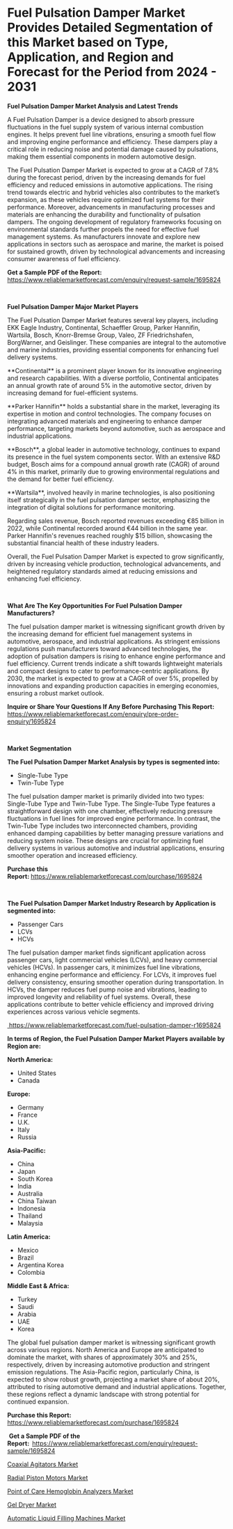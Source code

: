 <p><h1>Fuel Pulsation Damper Market Provides Detailed Segmentation of this Market based on Type, Application, and Region and Forecast for the Period from 2024 - 2031</h1></p><p><strong>Fuel Pulsation Damper Market Analysis and Latest Trends</strong></p>
<p><p>A Fuel Pulsation Damper is a device designed to absorb pressure fluctuations in the fuel supply system of various internal combustion engines. It helps prevent fuel line vibrations, ensuring a smooth fuel flow and improving engine performance and efficiency. These dampers play a critical role in reducing noise and potential damage caused by pulsations, making them essential components in modern automotive design.</p><p>The Fuel Pulsation Damper Market is expected to grow at a CAGR of 7.8% during the forecast period, driven by the increasing demands for fuel efficiency and reduced emissions in automotive applications. The rising trend towards electric and hybrid vehicles also contributes to the market’s expansion, as these vehicles require optimized fuel systems for their performance. Moreover, advancements in manufacturing processes and materials are enhancing the durability and functionality of pulsation dampers. The ongoing development of regulatory frameworks focusing on environmental standards further propels the need for effective fuel management systems. As manufacturers innovate and explore new applications in sectors such as aerospace and marine, the market is poised for sustained growth, driven by technological advancements and increasing consumer awareness of fuel efficiency.</p></p>
<p><strong>Get a Sample PDF of the Report:&nbsp;</strong> <a href="https://www.reliablemarketforecast.com/enquiry/request-sample/1695824?utm_campaign=1169&utm_medium=2&utm_source=Github&utm_content=ia&utm_term=19102024&utm_id=fuel-pulsation-damper">https://www.reliablemarketforecast.com/enquiry/request-sample/1695824</a></p>
<p>&nbsp;</p>
<p><strong>Fuel Pulsation Damper Major Market Players</strong></p>
<p><p>The Fuel Pulsation Damper Market features several key players, including EKK Eagle Industry, Continental, Schaeffler Group, Parker Hannifin, Wartsila, Bosch, Knorr-Bremse Group, Valeo, ZF Friedrichshafen, BorgWarner, and Geislinger. These companies are integral to the automotive and marine industries, providing essential components for enhancing fuel delivery systems.</p><p>**Continental** is a prominent player known for its innovative engineering and research capabilities. With a diverse portfolio, Continental anticipates an annual growth rate of around 5% in the automotive sector, driven by increasing demand for fuel-efficient systems.</p><p>**Parker Hannifin** holds a substantial share in the market, leveraging its expertise in motion and control technologies. The company focuses on integrating advanced materials and engineering to enhance damper performance, targeting markets beyond automotive, such as aerospace and industrial applications.</p><p>**Bosch**, a global leader in automotive technology, continues to expand its presence in the fuel system components sector. With an extensive R&D budget, Bosch aims for a compound annual growth rate (CAGR) of around 4% in this market, primarily due to growing environmental regulations and the demand for better fuel efficiency.</p><p>**Wartsila**, involved heavily in marine technologies, is also positioning itself strategically in the fuel pulsation damper sector, emphasizing the integration of digital solutions for performance monitoring.</p><p>Regarding sales revenue, Bosch reported revenues exceeding €85 billion in 2022, while Continental recorded around €44 billion in the same year. Parker Hannifin's revenues reached roughly $15 billion, showcasing the substantial financial health of these industry leaders.</p><p>Overall, the Fuel Pulsation Damper Market is expected to grow significantly, driven by increasing vehicle production, technological advancements, and heightened regulatory standards aimed at reducing emissions and enhancing fuel efficiency.</p></p>
<p>&nbsp;</p>
<p><strong>What Are The Key Opportunities For Fuel Pulsation Damper Manufacturers?</strong></p>
<p><p>The fuel pulsation damper market is witnessing significant growth driven by the increasing demand for efficient fuel management systems in automotive, aerospace, and industrial applications. As stringent emissions regulations push manufacturers toward advanced technologies, the adoption of pulsation dampers is rising to enhance engine performance and fuel efficiency. Current trends indicate a shift towards lightweight materials and compact designs to cater to performance-centric applications. By 2030, the market is expected to grow at a CAGR of over 5%, propelled by innovations and expanding production capacities in emerging economies, ensuring a robust market outlook.</p></p>
<p><strong>Inquire or Share Your Questions If Any Before Purchasing This Report:</strong> <a href="https://www.reliablemarketforecast.com/enquiry/pre-order-enquiry/1695824?utm_campaign=1169&utm_medium=2&utm_source=Github&utm_content=ia&utm_term=19102024&utm_id=fuel-pulsation-damper">https://www.reliablemarketforecast.com/enquiry/pre-order-enquiry/1695824</a></p>
<p>&nbsp;</p>
<p><strong>Market Segmentation</strong></p>
<p><strong>The Fuel Pulsation Damper Market Analysis by types is segmented into:</strong></p>
<p><ul><li>Single-Tube Type</li><li>Twin-Tube Type</li></ul></p>
<p><p>The fuel pulsation damper market is primarily divided into two types: Single-Tube Type and Twin-Tube Type. The Single-Tube Type features a straightforward design with one chamber, effectively reducing pressure fluctuations in fuel lines for improved engine performance. In contrast, the Twin-Tube Type includes two interconnected chambers, providing enhanced damping capabilities by better managing pressure variations and reducing system noise. These designs are crucial for optimizing fuel delivery systems in various automotive and industrial applications, ensuring smoother operation and increased efficiency.</p></p>
<p><strong>Purchase this Report:&nbsp;</strong><a href="https://www.reliablemarketforecast.com/purchase/1695824?utm_campaign=1169&utm_medium=2&utm_source=Github&utm_content=ia&utm_term=19102024&utm_id=fuel-pulsation-damper">https://www.reliablemarketforecast.com/purchase/1695824</a></p>
<p>&nbsp;</p>
<p><strong>The Fuel Pulsation Damper Market Industry Research by Application is segmented into:</strong></p>
<p><ul><li>Passenger Cars</li><li>LCVs</li><li>HCVs</li></ul></p>
<p><p>The fuel pulsation damper market finds significant application across passenger cars, light commercial vehicles (LCVs), and heavy commercial vehicles (HCVs). In passenger cars, it minimizes fuel line vibrations, enhancing engine performance and efficiency. For LCVs, it improves fuel delivery consistency, ensuring smoother operation during transportation. In HCVs, the damper reduces fuel pump noise and vibrations, leading to improved longevity and reliability of fuel systems. Overall, these applications contribute to better vehicle efficiency and improved driving experiences across various vehicle segments.</p></p>
<p><a href="https://www.reliablemarketforecast.com/fuel-pulsation-damper-r1695824?utm_campaign=1169&utm_medium=2&utm_source=Github&utm_content=ia&utm_term=19102024&utm_id=fuel-pulsation-damper">&nbsp;https://www.reliablemarketforecast.com/fuel-pulsation-damper-r1695824</a></p>
<p><strong>In terms of Region, the Fuel Pulsation Damper Market Players available by Region are:</strong></p>
<p>
    <p> <strong> North America: </strong>
        <ul>
            <li>United States</li>
            <li>Canada</li>
        </ul>
        </p> 
    <p> <strong> Europe: </strong>
        <ul>
            <li>Germany</li>
            <li>France</li>
            <li>U.K.</li>
            <li>Italy</li>
            <li>Russia</li>
        </ul>
        </p> 
    <p> <strong> Asia-Pacific: </strong>
        <ul>
            <li>China</li>
            <li>Japan</li>
            <li>South Korea</li>
            <li>India</li>
            <li>Australia</li>
            <li>China Taiwan</li>
            <li>Indonesia</li>
            <li>Thailand</li>
            <li>Malaysia</li>
        </ul>
        </p> 
    <p> <strong> Latin America: </strong>
        <ul>
            <li>Mexico</li>
            <li>Brazil</li>
            <li>Argentina Korea</li>
            <li>Colombia</li>
        </ul>
        </p> 
    <p> <strong> Middle East & Africa: </strong>
        <ul>
            <li>Turkey</li>
            <li>Saudi</li>
            <li>Arabia</li>
            <li>UAE</li>
            <li>Korea</li>
        </ul>
    </p>
    </p>
<p><p>The global fuel pulsation damper market is witnessing significant growth across various regions. North America and Europe are anticipated to dominate the market, with shares of approximately 30% and 25%, respectively, driven by increasing automotive production and stringent emission regulations. The Asia-Pacific region, particularly China, is expected to show robust growth, projecting a market share of about 20%, attributed to rising automotive demand and industrial applications. Together, these regions reflect a dynamic landscape with strong potential for continued expansion.</p></p>
<p><strong>Purchase this Report: </strong><a href="https://www.reliablemarketforecast.com/purchase/1695824?utm_campaign=1169&utm_medium=2&utm_source=Github&utm_content=ia&utm_term=19102024&utm_id=fuel-pulsation-damper">https://www.reliablemarketforecast.com/purchase/1695824</a></p>
<p>&nbsp;<strong>Get a Sample PDF of the Report:&nbsp;&nbsp;</strong><a href="https://www.reliablemarketforecast.com/enquiry/request-sample/1695824?utm_campaign=1169&utm_medium=2&utm_source=Github&utm_content=ia&utm_term=19102024&utm_id=fuel-pulsation-damper">https://www.reliablemarketforecast.com/enquiry/request-sample/1695824</a></p>
<p><strong></strong></p>
<p><p><a href="https://github.com/bailee2qhthar/Market-Research-Report-List-1/blob/main/coaxial-agitators-market.md?utm_campaign=1169&utm_medium=2&utm_source=Github&utm_content=ia&utm_term=19102024&utm_id=fuel-pulsation-damper">Coaxial Agitators Market</a></p><p><a href="https://www.linkedin.com/pulse/charting-future-comprehensive-analysis-global-radial-piston-motors-2agzc?utm_campaign=1169&utm_medium=2&utm_source=Github&utm_content=ia&utm_term=19102024&utm_id=fuel-pulsation-damper">Radial Piston Motors Market</a></p><p><a href="https://github.com/nenitafam9o0/Market-Research-Report-List-1/blob/main/point-of-care-hemoglobin-analyzers-market.md?utm_campaign=1169&utm_medium=2&utm_source=Github&utm_content=ia&utm_term=19102024&utm_id=fuel-pulsation-damper">Point of Care Hemoglobin Analyzers Market</a></p><p><a href="https://www.linkedin.com/pulse/gel-dryer-market-outlook-share-analysis-growth-trends-forecasts-qxs4c?utm_campaign=1169&utm_medium=2&utm_source=Github&utm_content=ia&utm_term=19102024&utm_id=fuel-pulsation-damper">Gel Dryer Market</a></p><p><a href="https://issuu.com/reportprime-2/docs/automatic-liquid-filling-machines-m_e168d9f4b858c6?utm_campaign=1169&utm_medium=2&utm_source=Github&utm_content=ia&utm_term=19102024&utm_id=fuel-pulsation-damper">Automatic Liquid Filling Machines Market</a></p></p>
